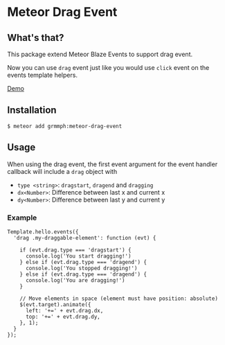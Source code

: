 # Meteor Drag Event

## What's that?

This package extend Meteor Blaze Events to support drag event.

Now you can use `drag` event just like you would use `click` event on the events template helpers.

[Demo](http://meteor-drag-event.meteor.com)

## Installation

`$ meteor add grmmph:meteor-drag-event`

## Usage

When using the drag event, the first event argument for the event handler callback will include a `drag` object with
 - `type <string>`: `dragstart`, `dragend` and `dragging`
 - `dx<Number>`: Difference between last x and current x
 - `dy<Number>`: Difference between last y and current y

### Example
```
Template.hello.events({
  'drag .my-draggable-element': function (evt) {

    if (evt.drag.type === 'dragstart') {
      console.log('You start dragging!')
    } else if (evt.drag.type === 'dragend') {
      console.log('You stopped dragging!')
    } else if (evt.drag.type === 'dragend') {
      console.log('You are dragging!')
    }

    // Move elements in space (element must have position: absolute)
    $(evt.target).animate({
      left: '+=' + evt.drag.dx,
      top: '+=' + evt.drag.dy,
    }, 1);
  }
});
```
